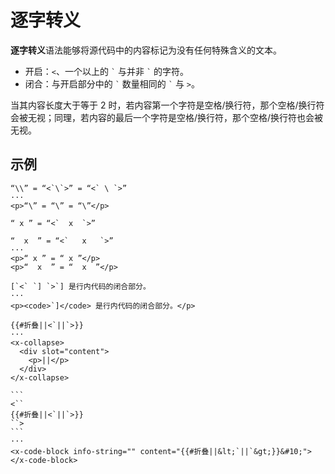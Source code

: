 # 逐字转义

**逐字转义**语法能够将源代码中的内容标记为没有任何特殊含义的文本。

- 开启：`<`、一个以上的 `` ` `` 与并非 `` ` `` 的字符。
- 闭合：与开启部分中的 `` ` `` 数量相同的 `` ` `` 与 `>`。

当其内容长度大于等于 2 时，若内容第一个字符是空格/换行符，那个空格/换行符<wbr />
会被无视；同理，若内容的最后一个字符是空格/换行符，那个空格/换行符也会被无视。

## 示例

```example
“\\” = “<`\`>” = “<` \ `>”
···
<p>“\” = “\” = “\”</p>
```

```example
“ x ” = “<`  x  `>”

“  x  ” = “<`   x   `>”
···
<p>“ x ” = “ x ”</p>
<p>“  x  ” = “  x  ”</p>
```

```example
[`<` `] `>`] 是行内代码的闭合部分。
···
<p><code>`]</code> 是行内代码的闭合部分。</p>
```

```example
{{#折叠||<`||`>}}
···
<x-collapse>
  <div slot="content">
    <p>||</p>
  </div>
</x-collapse>
```

````example
```
<``
{{#折叠||<`||`>}}
``>
```
···
<x-code-block info-string="" content="{{#折叠||&lt;`||`&gt;}}&#10;"></x-code-block>
````
